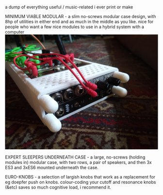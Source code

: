 a dump of everything useful / music-related i ever print or make

MINIMUM VIABLE MODULAR - a slim no-screws modular case design, with 8hp of utilities in either end and as much in the middle as you like. nice for people who want a few nice modules to use in a hybrid system with a computer
![a picture of the minimum viable modular case](minimum-viable-modular/mvc1.jpg)

EXPERT SLEEPERS UNDERNEATH CASE - a large, no-screws (holding modules in) modular case, with two rows, a pair of speakers, and then 3x ES3 and 3xES6 mounted underneath the case.

EURO-KNOBS - a selection of largish knobs that work as a replacement for eg doepfer push on knobs. colour-coding your cutoff and resonance knobs (&etc) saves so much cognitive load, i recommend it.
